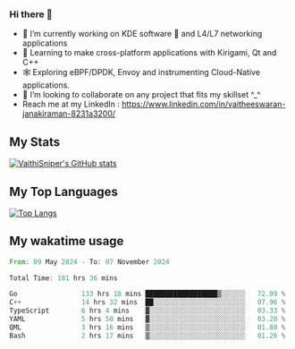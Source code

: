 ### Hi there 👋

- 🔭 I’m currently working on KDE software 💓 and L4/L7 networking applications 
- 📖 Learning to make cross-platform applications with Kirigami, Qt and C++
- 🕸️ Exploring eBPF/DPDK, Envoy and instrumenting Cloud-Native applications. 
- 👯 I’m looking to collaborate on any project that fits my skillset ^_^
- Reach me at my LinkedIn : https://www.linkedin.com/in/vaitheeswaran-janakiraman-8231a3200/

## My Stats
[![VaithiSniper's GitHub stats](https://github-readme-stats.vercel.app/api?username=VaithiSniper&hide=stars&theme=radical)](https://github.com/anuraghazra/github-readme-stats)

## My Top Languages

[![Top Langs](https://github-readme-stats.vercel.app/api/top-langs/?username=VaithiSniper&layout=compact)](https://github.com/anuraghazra/github-readme-stats)

## My wakatime usage

<!--START_SECTION:waka-->

```rust
From: 09 May 2024 - To: 07 November 2024

Total Time: 181 hrs 36 mins

Go                133 hrs 18 mins ██████████████████▒░░░░░░   72.99 %
C++               14 hrs 32 mins  ██░░░░░░░░░░░░░░░░░░░░░░░   07.96 %
TypeScript        6 hrs 4 mins    ▓░░░░░░░░░░░░░░░░░░░░░░░░   03.33 %
YAML              5 hrs 50 mins   ▓░░░░░░░░░░░░░░░░░░░░░░░░   03.20 %
QML               3 hrs 16 mins   ▒░░░░░░░░░░░░░░░░░░░░░░░░   01.80 %
Bash              2 hrs 17 mins   ▒░░░░░░░░░░░░░░░░░░░░░░░░   01.26 %
```

<!--END_SECTION:waka-->
